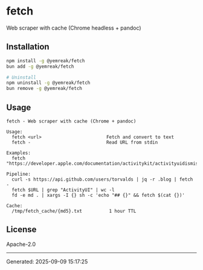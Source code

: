 # fetch

Web scraper with cache (Chrome headless + pandoc)

## Installation

```bash
npm install -g @yemreak/fetch
bun add -g @yemreak/fetch

# Uninstall
npm uninstall -g @yemreak/fetch
bun remove -g @yemreak/fetch
```

## Usage

```
fetch - Web scraper with cache (Chrome + pandoc)

Usage:
  fetch <url>                        Fetch and convert to text
  fetch -                            Read URL from stdin

Examples:
  fetch "https://developer.apple.com/documentation/activitykit/activityuidismissalpolicy"
  
Pipeline:
  curl -s https://api.github.com/users/torvalds | jq -r .blog | fetch -
  fetch $URL | grep "ActivityUI" | wc -l
  fd -e md . | xargs -I {} sh -c 'echo "## {}" && fetch $(cat {})'
  
Cache:
  /tmp/fetch_cache/{md5}.txt          1 hour TTL
```

## License

Apache-2.0

---
Generated: 2025-09-09 15:17:25
